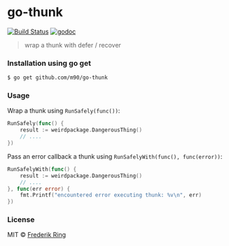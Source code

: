 # go-thunk

[![Build Status](https://travis-ci.org/m90/go-thunk.svg?branch=master)](https://travis-ci.org/m90/go-thunk)
[![godoc](https://godoc.org/github.com/m90/go-thunk?status.svg)](http://godoc.org/github.com/m90/go-thunk)

> wrap a thunk with defer / recover

### Installation using go get

```sh
$ go get github.com/m90/go-thunk
```

### Usage

Wrap a thunk using `RunSafely(func())`:

```go
RunSafely(func() {
	result := weirdpackage.DangerousThing()
	// ....
})
```

Pass an error callback a thunk using `RunSafelyWith(func(), func(error))`:

```go
RunSafelyWith(func() {
	result := weirdpackage.DangerousThing()
	// ....
}, func(err error) {
	fmt.Printf("encountered error executing thunk: %v\n", err)
})
```

### License
MIT © [Frederik Ring](http://www.frederikring.com)
